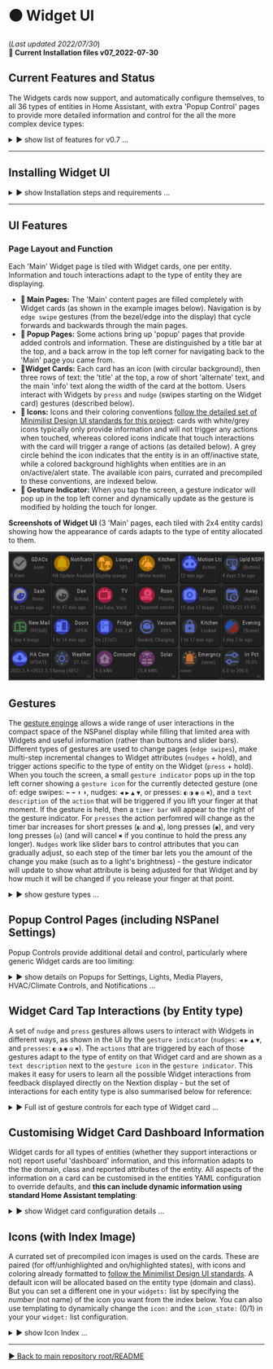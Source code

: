# 🟠 Widget UI
(_Last updated 2022/07/30_)  
**🔸 Current Installation files v07_2022-07-30**  

## Current Features and Status

The Widgets cards now support, and automatically configure themselves, to all 36 types of entities in Home Assistant, with extra 'Popup Control' pages to provide more detailed information and control for the all the more complex device types:

 <details>
  <summary>▶️ show list of features for v0.7 ...</summary>
 

* 🔹 Widget UI supports all 36 standard Home Assistant entity types (domains) showing you Widget card information that adapts to the type of entity;  
* 🔹 Entity types that have 'classes' adapt the information they show to the class of entity (e.g., a temperature sensor will show you a thermometer as the default icon and the text information will indicate the class of sensor);  
* 🔹 All devices that support interactive control in Home Assistant can now be controlled with 'gestures' that adapt to the type of Widget card, giving you quick access to common controls (such as swiping to adjust a light's brightness);  
* 🔹 When you swipe or tap on a Widget card a 'gesture indicator' will pop up in the top left of the screen to show what action that gesture will perform for that device.  If you hold a press or swipe, a timer bar will appear next to the gesture indicator and the gesture action will be modified.  The gesture indicator will give you visual feedback on these changes during the gesture.  For example if you swipe to the left on a light card the gesture indicator will initially show `▶ Brightness% +20`, and this will update with each timer step before you remove your finger (e.g., hold for 3 timer steps to increase brightness by 60%: `▶ Brightness% +60`);  
* 🔹 For entity types with more complex information or controls, tapping on the right half of the card will bring up a detailed `Popup Control` page. This currently works for lights, HVAC/climate devices, media players, and notifications;  
* 🔹 The settings page can be accessed by swiping down from the bezel/edge on any Widget page.  This is also the boot-up page for Widget UI (while it reads your configured list of `widgets:` from your Home Assistant `automation.yaml`).  You can manage linking/unlinking of your NSPanel physical buttons to their respective relays from here;  
* 🔹 Two small indicator bars across the bottom of the display indicate the status of the 2 relays.  There are multiple ways for you to control linking/unlinkingg of the relays from the physical buttons without having to reconfigure the device (through the settings menu, Home Assistant, or holding down the physical buttons until you get audio feedback - see the docs below);  
* 🔹 System information is available from the blank sleep screen.  The information will display when you touch the screen to wake the device up, and will remain on the display until you lift your finger;  
* 🔹 You can quickly put the display to sleep by swiping down from the top bezel/edge on any 'popup page'.  Swiping down and holding until the gesture timer appears will put the screen to sleep from any Widget page;  
* 🔹 System checks will let you know when the Nextion TFT requires a later version of the `nextion_handler.py` script (or `ESPHome template` configuration).
  
  
</details>
 
--- 

## Installing Widget UI

<details>
  <summary>▶️ show Installation steps and requirements ...</summary>

### Before you start
**🔹 Pre-requisites:**  Home Assistant (HA) with ESPHome installed, an NSPanel that has been flashed with ESPHome (see [Masto's](https://www.youtube.com/watch?v=Kdf6W_Ied4o) or [EverythingSmartHome's](https://www.youtube.com/watch?v=sCrdiCzxMOQ) video instructions), and some basic familiarity with configuring HA.  
**🔹 BACK UP your existing Nextion files:** in particular your device's ESPHome YAML configuration.  You will need to enter the details from that into the new template later (and will need your original ota password & other details to be able to upload any new configuration).  
**🔹 File locations:** All installation files are in the same [folder as this README document](/widget_ui).
  
  
### Installation steps
🔸v0.7 Files are now available: `ESPHome_Nextion_Handler_template.yaml`, `nextion_handler.py`, `nsp1_*.tft` (for both EU & US NSPanels). 

<details>
  <summary>1️⃣ Fill and flash the ESPHome YAML template:</summary>   
 
  * Download and open the template `ESPHome_Nextion_Handler_template.yaml` configuration file (or open it in your browser here).  
  * From the ESPHome Dashboard page in Home Assistant, paste the template into the top of your original (backed up) configuration for your NSPanel (_keeping the filename and location of the your original `yaml` configuration unchanged_).  **Check** that copying and pasting the template did not change the indentation of the pasted text.  
  * Fill in your details from your backup configuration into the `substitutions:` section at the top of the file (and then delete all the old YAML).  This block of the template is shown below.  
  * Following the default settings, paths and filenames in the template will make the initial install easier - you can come back later once everything is working to customise your configuration.  
  (Leaving `ha_prefix: nsp1` will mean that you can use the `automation.yaml` template without editing later on.)  
  (Setting `tft_url:` to `https://MY_URL:8123/local/nsp/nsp1.tft` means that when you download the Nextion TFT file later (3️⃣) you will name it `nsp1.tft` and place it in the `<config>/www/nsp/` folder on Home Assistant device.  Get the `https://MY_URL:8123` part of `tft_url:` from the URL in your web browser when you have your Home Assistant interface open.)  
  * `Validate` the file (from the ESPHome Dashboard `⋮` menu for your NSPanel) before your `Install` it.
  * Once the ESPHome installation is complete, check the NSPanel `Device` page in HA to make sure the entities are showing up properly.  If you changed `ha_prefix: nsp1` (above), you will later need to get the enitity_ids for `Trigger`, `HA Act`, `HA Set1 & 2` (from the NSPanel `Device` page), and `ESPHome: nsp1_send_command` (from `Developer Tools | SERVICES`).  You will later use the `TFT upload button` on the `Device` page to flash the Nextion TFT UI file.  
 
 
**ESPHome fillable template:** you only have to fill in the `substitutions:` section at the top of the template with details specific to your device.  (You can tweak the template later to your liking _after_ you have everything up an running properly.)
```YAML
#----------------------------------------
#* DEVICE/USER-SPECIFIC DETAILS (customize for each of your own Nextion Devices).
#! BACKUP YOUR ORIGINAL ESPHome YAML config for your device.
#! GET THE name, passwords etc from that config & enter them in the 'substitutions:' below:
substitutions:
  ota_password: "from flashing initial config"       #<< replace with the one from you own device
  fallback_ap_password: "from initial config"
  esp_net_name: "from-config"                        # MUST MATCH your initial config (do not use '_', use '-' instead). (Sets device local network name & part of fallback AP name).
  esp_comment: NSPanel 1                             # descriptive name (only used for description in ESPHome Dashboard).
  ha_prefix: nsp1                                    # prefixed to HA entity_ids to make them unique (do not use '-' or spaces, use '_' instead: OPPOSITE of 'esp_net_name').
  tft_url: "https://MY_URL:8123/local/nsp/nsp1.tft"  # You will place your TFT file at "/config/www/nsp/nsp1.tft" on your HA device and
                                                     # the "https://MY_URL:8123/" part of the tft_url matches the URL to your HA broswer interface.
  wifi_ssid: !secret wifi_ssid                       # your home WiFi credentials.
  wifi_password: !secret wifi_password
#  encr_key: "H0000000000000000000000000000000000000000000"  # Generate your own key here: https://esphome.io/components/api.html#configuration-variables (and uncomment the api: encrytion: key: "...") section below if you want encrypted HA communications.
#----------------------------------------            # No editing of the YAML below is required to use Nextion Handler.
...
...
```

</details> 

<details>
  <summary>2️⃣ Copy and configure Home Assistant Python script:</summary>  
 
  * Download and copy the `nextion_handler.py` script into the `<config>/python_scripts/` folder of your Home Assistant device.
  * If you have never used Python scripts in Home Assistant before, you will have to add a line `python_script:` to your `configuration.yaml`.  ([See HA page on Python scripts](https://www.home-assistant.io/integrations/python_script/).)  
  * Create an automation in Home Assistant to link this script to your NSPanel using the YAML template below (usually in your `automation.yaml` file).  
  * In the `widgets:` section of the automation, add one of your own entities to the list as `  - entity: light.kitchen` (for example).  Start with just one as a quick test to make sure the installation worked.  You can edit the `widget:` list whenever you want, then `reload automations` (type `cr` in HA as the command palette shortcut) for HA to recognise the changes.  (If you get an entity configuration wrong, this will usually be indicated by a red and white ❗ _error icon_ for that Widget on the NSPanel.)  

**Automation template:** If you left `ha_prefix: nsp1` unchanged in step 1️⃣ then you only need to change the `- entity: light.kitchen` line near the bottom to match a light of your own.  (_The downloadable `HA_automation.yaml` file for this template has more annotations and suggested examples of what you might add to your list later on._) You can have up to 6 pages of Widgets on your NSPanels which allows **36 entities in your list for the EU version** and **48 entities for the US version**.
```YAML
# Home Assistant automation for NSPanel 1
- alias: "NSP1 Nextion handler"
  mode: queued
  max: 3
  trigger:
    - platform: state
      entity_id: sensor.nsp1_trigger
  action:
    - service: python_script.nextion_handler
      data:
        trig_val: sensor.nsp1_trigger
        nx_cmd_service: esphome.nsp1_send_command
        action_cmds:
          - sensor.nsp1_ha_act
        update_cmds:
          - sensor.nsp1_ha_set1
          - sensor.nsp1_ha_set2
        widgets: #______________________________________________________________
          # Add a list of your entities: only the "- entity: " config variable is mandatory,
          # but usually customise the "name:" too.
          # (Later customise the "icon:" if you want to override the default).
          # *** Edit for your own devices ***
          - entity: light.kitchen                # replace with your own light to start
            name: Kitchen
            icon: 50                             # see icon index
          # - entity: ...                        # add up to 36(EU) or 48(US) entities in a LIST

``` 
 
</details> 
 
<details>
  <summary>3️⃣ Flash Nextion Widget UI TFT file:</summary> 

  * Download the `Widget UI TFT file` for your NSPanel (EU or US) then rename it `nsp1.tft`.
  * In the main `<config>` folder on your Home Assistant device create the `/www/nsp/` folders and place the `nsp1.tft` file in that folder (so the full path to the TFT file will be `<config>/www/nsp/nsp1.tft`, which is a special location where HA allows local access without login credentials using the default `tft_url` from your ESPHome configuration in step 1️⃣).
  * Then press the `TFT upload button` on the NSPanel's `Device` page in Home Assistant (that you located in step 1️⃣).  
  * Wait for the NSPanel to flash and reboot with the new UI.  (You may have to reboot both HA and the NSPanel after the first installation.)  
  
👉  Make sure that the path where you place the `TFT file` matches the `tft_url:` you set in your ESPHome configuration in step 1️⃣.  When you enter the `tft_url` into your browser, it should download the TFT file - if not you have probably put the file in the wrong path or got the TFT URL wrong.  There are more notes on configuring the `tft_url` to match a locally-accessible file path on your HA device [here, on the HA formums](https://community.home-assistant.io/t/nextion-handler-for-home-assistant-for-nspanels/394858/5?u=krizkontrolz).)
  
👉 Whenever you change your `widgets:` list (including the initial installation) it will take a little bit longer for each page to refresh the first time after that as it reconfigures itself.  If it gets stuck, open the settings menu (swipe down and close it by swiping down again), which will help to read the new list. 

</details> 
 
</details>

  ---

## UI Features
  
### Page Layout and Function
Each 'Main' Widget page is tiled with Widget cards, one per entity. Information and touch interactions adapt to the type of entity they are displaying.  
* **🔹 Main Pages:** The 'Main' content pages are filled completely with Widget cards (as shown in the example images below).  Navigation is by `edge swipe` gestures (from the bezel/edge into the display) that cycle forwards and backwards through the main pages.
* **🔹 Popup Pages:** Some actions bring up 'popup' pages that provide added controls and information.  These are distinguished by a title bar at the top, and a back arrow in the top left corner for navigating back to the 'Main' page you came from.
* **🔹Widget Cards:** Each card has an icon (with circular background), then three rows of text: the 'title' at the top, a row of short 'alternate' text, and the main 'info' text along the width of the card at the bottom.  Users interact with Widgets by `press` and `nudge` (swipes starting on the Widget card) gestures (described below).
* **🔹 Icons:** Icons and their coloring conventions [follow the detailed set of Minimilist Design UI standards for this project](/UI_Design/Minimalist/): cards with white/grey icons typically only provide information and will not trigger any actions when touched, whereas colored icons indicate that touch interactions with the card will trigger a range of actions (as detailed below).  A grey circle behind the icon indicates that the entity is in an off/inactive state, while a colored background highlights when entities are in an on/active/alert state.  The available icon pairs, currated and precompiled to these conventions, are indexed below. 
* **🔹 Gesture Indicator:**  When you tap the screen, a gesture indicator will pop up in the top left corner and dynamically update as the gesture is modified by holding the touch for longer.

 **Screenshots of Widget UI** (3 'Main' pages, each tiled with 2x4 entity cards) showing how the appearance of cards adapts to the type of entity allocated to them.  
   
![Widgets UI screenshots](/widget_ui/Screenshots_Widgets.png "Widget UI screenshots")
 


## Gestures

The [gesture enginge](/Tips_and_Tricks/NEXTION_GESTURES.md) allows a wide range of user interactions in the compact space of the NSPanel display while filling that limited area with Widgets and useful information (rather than buttons and slider bars).  Different types of gestures are used to change pages (`edge swipes`), make multi-step incremental changes to Widget attributes (`nudges` + hold), and trigger actions specific to the type of entity on the Widget (`press` + hold).  When you touch the screen, a small `gesture indicator` pops up in the top left corner showing a `gesture icon` for the currently detected gesture (one of: edge swipes: `⬅` `➡` `⬆` `⬇`, nudges: `◀` `▶` `▲` `▼`, or presses: `◐` `◑` `◉` `◎` `✖`), and a `text description` of the `action` that will be triggered if you lift your finger at that moment.  If the gesture is held, then a `timer bar` will appear to the right of the gesture indicator.  For `presses` the action perfomred will change as the timer bar increases for short presses (`◐` and `◑`), long presses (`◉`), and very long presses (`◎`)  (and will cancel `✖` if you continue to hold the press any longer).  `Nudges` work like slider bars to control attributes that you can gradually adjust, so each step of the timer bar lets you the amount of the change you make (such as to a light's brightness) - the gesture indicator will update to show what attribute is being adjusted for that Widget and by how much it will be changed if you release your finger at that point.	
  
<details>
  <summary>▶️ show gesture types ...</summary>
  
**Demonstration of the `gesture indicator` giving UI feedback on touch interactions.**	 
	
![Gesture UI demo](/widget_ui/DEMO_Gestures_Animation.gif)
	
	
#### Page/Edge Swipe Gestures  
 
* **🔹 `⬅` `➡` Left and Right `edge swipes`:** cycle forwards and backwards through 'Main' pages (for as many 'Main' pages as are required for the configured list of Widgets).  If you hold the gesture until the timer bar appears, you can skip forward/backward multiple pages at a time (as shown on the gesture indicator).
* **🔹 `⬇` Downward `edge swipes`:** will bring up the 'Settings' popup page from any 'Main' page (or will dismiss a popup page).  Opening the settings page will also fetch an updated count of the number of entities in your configured `widgets:` list (so the that correct number of pages can be allocated). Holding `⬇` until the timer bar appears will put the screen to sleep immediately from any Widget page.
* **🔹 `⬆` Upward `edge swipes`:** force an immediate update of the Widget information on the current page by fetching refreshed data from HA.

#### Widget Swipe/Nudge (and hold) Gestures  
`Nudge` gestures are swipes that start on a Widget card (away from the edge of the screen).  Nudges are a compact way of replacing slider bars to make incremental step increases/decreases to an entity attribute (such a lights brightness, color temperature and hue).  Holding a `nudge` will bring up the timer bar to trigger multiple step changes.  The gesture indicator will show what attribute would be changed and progressively updates the amount of change with each step in the timer bar.
* **🔹 `◀` `▶` Left and Right `nudges`:** progessively adjust a value by the amount shown in the gesture indicator. 
* **🔹 `▲` `▼` Up and Down `nudges`:** progressively adjust another value in step changes.  
To make a single `nudge` increment/decrement, release before the `timer bar` appears.  
👉  The main thing to remember with `nudges` is that you increase the size of step adjustments by _holding_ the touch for a longer duration (rather than by _moving_ your finger further).

#### Widget Press (and hold) Gestures  
* **🔹 `◐` LHS press:** A short press on the Widget icon (left half of Widget card) performs the most common action for that type of entity, such a toggling it.  
	(For short presses, lift your finger _before the timer bar appears_.) 
* **🔹 `◑` RHS press:** opens the `Popup Control` page for that entity (if it has one) or perform another common action for that entity. 
* **🔹 `◉` Long press:** performs the indicated alternate action for that type of entity. (Actions for LHS and RHS may be different.)  
	(Hold a press until the timer bar first appears to trigger the long-press action.) 
* **🔹 `◎` Very long press:** performs the indicated alternate action for that type of entity. (Actions for LHS and RHS may be different.)  
	(Hold a press until the `◎` gesture icon appears to trigger the very-long-press action).
	
#### Cancelling after starting a Gesture  
* **🔹 `✖` Cancel gesture (and `✘` cancel action):** Cancels, without performing any action, when:  
	**a)** a press is held for long enough (until the `✖` appears),  
	**b)** any gesture is held long enough until the timer bar completely fills,  
	**c)** you move finger your to a point a short distance from your starting position, or   
	**d)** the entity has no action for that gesture, indicated by `✘` in the text description.
	
#### Popup Press (and hold) Adjustors
* **🔹 `⮜`, `⮞` Press and hold:** Incrementally adjust a value or option number.
	This functions similarly to `nudge` swipes but works by pressing and holding selector arrow buttons or values in Popup Control pages.


The `gesture indicator` will update dynamically throughout touch events to give the user feedback on what gesture is currently being detected and what action will be performed if you lift your finger at that point.  You can safely explore the UI by trying out the different gestures and seeing how they are modified by the duration `timer`, then cancel by returning your finger close to the start of the stroke to make the `✖` (cancel) gesture icon appear if you want to avoid triggering any action at the end.	
	
 --- 
  
</details>  
  
  
## Popup Control Pages (including NSPanel Settings)
Popup Controls provide additional detail and control, particularly where generic Widget cards are too limiting:  
  
<details>
  <summary>▶️ show details on Popups for Settings, Lights, Media Players, HVAC/Climate Controls, and Notifications ...</summary>
  
  
* **🔹 Settings Popup -** shows system information and allows adjustment to the behaviour of the NSPanel:
  * Brightness max: the standard brightness that the display will revert to on any interaction.
  * Brightness min: the lowest brightness that the screen will gradually dim to before blacking out.
  * Update interval: the time inteval between NSPanel requests for refreshed page data from the Home Assistant Nextion Handler.
  * Sleep time: the time until the screen is blacked out.
  * Fast repeats: the number of times that data updates are requested after a touch action is triggered.  This addresses the issue that some states in HA can update very quickly after a service call, whereas others can have substantial lag (e.g., garage doors, some types of lights).
  * Fast slowdown: the amount by which fast repeats are progressively slowed down.  This amount of time is added to each subsequent repeat.
  * Status information: Small text below the title bar shows the number of widgets read from the YAML configuration, and the version number of the TFT file.  The WiFi status and signal strength are indicated in the top right corner.  
  * Pressing on the date-time in the title bar will immediately put the device to 'sleep' (blacked out screen).
  * **🔸 Linking/Unlinking of NSPanel physical buttons to relays.**  This linking _**can  also be done in Home Assistant**_ via the UI switches that ESPHome creates  _**or by holding down one of the buttons for ~6 seconds**_ to link/unlink it from its respective relay.  When linked, pushing the physical NSPanel buttons will toggle their respective relays (as with the original firmware).  When unlinked, you can use the buttons to trigger other automations in Home Assistant.  Even when unlinked, holding a button for 3 to 5 seconds will still toggle the relays (so that there is always a way to turn the relay off).  
 The device will provide audible feedback with:
    * 🎵 a beep (after ~3 seconds) to let you know you when to release the button to cause an 'override' relay toggle;
    * 🎶 rising notes (after ~6 seconds) when you LINK the button to its relay;
    * 🎶 descending notes (after ~6 seconds) when you UNLINK the button from its relay.

  
Be conservative with the update settings initially, then tweak them when your configuration is working well.  There is a trade-off between how fast and frequently you initiate data updates after a touch interaction, and how responsive the NSPanel will be to multiple successive touch interactions (such as multiple taps for triggerig quick increase/decrease step changes to light brightness).  
  
* **🔹 Light Popup -** provides full control of light settings:
  * Available controls are enabled/disabled according to the capabilities of the currently selected light (once that data has been received from HA).
  * All controls relevant to the current light are immediately available irrespective of the current color mode, or whether the light is off (which allows making some changes faster than the HA UI approach).
  * Long pressing on the color wheel will switch the light to a supported white/color_temperature mode. (This is mainly useful for RGBW bulbs that don't have color_temperature control).
  * Long pressing the icon in the top right corner will force the bulb off.  (This is a useful fix when toggling fails, such as when some lights in a group get out of sync with their registered state in Home Assistant.)  

* **🔹 Media Player Popup -** provides full control of media players:
  * Controls for Volume, Mute, Power, Play, Pause, Forward, Back, and Select Source.
  * Shows information on current state, media/track information, and track position and duration (if available for device).

* **🔹 Climate Control Popup -** provides full control of HVAC devices:
  * Temperature controls for devices both with single set points and those which set the targets as a range with lower and upper bounds.  For devices that set a temperature range, the set point will show in blue for the lower bound and red for the upper bound - tap the temperature value to toggle between which set point you want to view and adjust.
  * Humidity slider (for devices with this feature). 
  * Icon buttons for controlling the four main HVAC modes.  (Long pressing the buttons gives access to less common modes, such as drying - see the gesture indicator when you long press the buttons).
  * Selector controls for preset modes, fan modes and swing modes.  Use the arrows to cycle forwards and backwards (in multiple steps) through the available options.  Press and hold the text describing the current mode to directly select an option by its numbered position in the available list of options.
	
* **🔹 Notifications -** allows reading and dismissing Home Assistant persistent_notications.
   * 'Notifications' is a special type of Widget card because it uses _all_ the entities in the domain, not just a single notifiction entity.
   * Enter `entity: persistent_notification.all` to create a notifications UI card (then customise it as you wish).
   * This allows the NSPanel to be used as a convenient message board for HA (delivering messages to all rooms in the house with an NSPanel).  
  
  
As functionality is developed, more popups will be added to support some of the more complex entity types (such as media_players).  
  

 **Screenshots of some of the current 'Popup Pages'.**  Where available, popups are triggered by touching the top right quadrant of the enity card.  The gesture indicator will show when a popup control is available for a Widget Card. 
   
![Widget Popups](https://github.com/krizkontrolz/Home-Assistant-nextion_handler/blob/main/widget_ui/Screenshots_Popups.png "Widget Popups")
  
  
  
 --- 
  
</details>  

  
## Widget Card Tap Interactions (by Entity type)
	
A set of `nudge` and `press` gestures allows users to interact with Widgets in different ways, as shown in the UI by the `gesture indicator` (`nudges`: `◀` `▶` `▲` `▼`, and `presses`: `◐` `◑` `◉` `◎` `✖`).  The `actions` that are triggered by each of those gestures adapt to the type of entity on that Widget card and are shown as a `text description` next to the `gesture icon` in the `gesture indicator`.  This makes it easy for users to learn all the possible Widget interactions from feedback displayed directly on the Nextion display - but the set of interactions for each entity type is also summarised below for reference: 

  

<details>
  <summary>▶️ Full ist of gesture controls for each type of Widget card ...</summary>


(Icons for `press` and `nudge` gestures follow those that appear in the UI `gesture indicator`, as desccribed in the list of Gesture types above.)


* 🔸 **Light Cards:**
  * `◐`: Toggle light On/Off  
  * LHS `◉`: Force turning light Off (fix out of sync lights)  
  * LHS `◎`: Force turning light On  
  * `◑`: Detailed Popup Control (with color wheel and slider controls etc.)  
  * RHS `◉`: Turn on/change the bulb to a supported white mode  
  * `◀`, `▶`: Adjust light Brightness (20% steps).  
  	If the light is off:  
	`◀` will turn light on at Minimum (1%) brightness  
	`▶` will turn light on at Maximum (100%) brightness  
  * `▲`, `▼`: Adjust the light's Color Temperature (if it is in WW mode) or Hue (if it is in an RGB mode) (in steps of 20)

* 🔸 **Media Player Cards:**
  * `◐`: Toggle media player On/Off  
  * LHS `◉`: Toggle Play/Pause  
  * LHS `◎`: Source select (cycle backwards through source list)  
  * `◑`: Detailed Popup Control (with volume slider, source selector etc.) 
  * RHS `◉`: Toggle Mute  
  * RHS `◎`: Select Source (cycle forwards through source list)  
  * `◀`, `▶`: Skip Backwards/Forwards through tracks/channels/media list  
  * `▲`, `▼`: Adjust Volume (5% steps) 

* 🔸 **Climate/HVAC Cards:**
  * `◐`: Toggle HVAC device on/off  
  * LHS `◉`: Cool mode  
  * LHS `◎`: Auto mode  
  * `◑`: Detailed Popup Control (with temperature and humidity sliders, mode selectors etc.) 
  * RHS `◉`: Heat mode  
  * RHS `◎`: Heat-Cool mode  
  * `◀`, `▶`: Adjust Humidity (5% steps)  
  * `▲`, `▼`: Adjust Temperature (1° steps) 

* 🔸 **Persistent Notifications Cards:**
  * `◐`, `◑`: Detailed Popup Control (cycle through and delete HA notifictions)

---

* 🔺 **Alarm Control Panel Cards:**
  * `◐`: Arm - Night  
  * LHS `◉`: Arm - Home  
  * `◑`: Arm - Away  
  * RHS `◉`: Arm - Vaction  
  * LHS & RHS `◎`: DISARM  

* 🔸 **Automation Cards:**
  * `◐`, `◑`: Toggle automation Active/Inactive  
  * LHS & RHS `◉`: Trigger automation  
	
* 🔸 **Button Cards:**
  * `◐`, `◑`: Execute Button actions  
	
* 🔺 **Cover Cards:**
  * `◐`: Toggle cover Open/Closed position 
  * LHS `◉`: Stop cover open/close  
  * LHS `◎`: Fully Open cover  
  * `◑`: Toggle Tilt (for slats in blinds) 
  * RHS `◉`: Stop Tilt  
  * RHS `◎`: Open Tilt  
  * `◀`, `▶`: Adjust Tilt of slats (10% steps)  
  * `▲`, `▼`: Adjust ▲Open/▼Close position (20% steps)  

* 🔺 **Fan Cards:**
  * `◐`: Toggle fan On/Off 
  * LHS `◉`: Oscillate On  
  * LHS `◎`: Oscillate Off  
  * `◑`: Toggle tilt (for slats in blinds) 
  * RHS `◉`: Set Direction to Foward  
  * RHS `◎`: Set Direction to Reverse  
  * `◀`, `▶`: Adjust fan speed (1 repeat per step)  
  * `▲`, `▼`: Adjust fan speed (1 repeat per step)  

* 🔺 **Humidifier Cards:**
  * `◐`, `◑`: Toggle humidfier On/Off 
  * LHS & RHS `◉`: Turn Off  
  * LHS & RHS `◎`: Turn On  
  * `◀`, `▶`: Adjust Humiity (5% steps)  

* 🔸 **Input Number Cards:**
  * LHS `◉`: Set to Minimum value  
  * LHS `◎`: Set to 25% (between Min and Max)  
  * RHS `◉`: Set to Maximum value  
  * RHS `◎`: Set to 75% (between Min and Max)  
  * `◀`, `▶`: Adjust Number (Coarse: 10% steps between Min and Max)  
  * `▲`, `▼`: Adjust Number (Fine: 1% steps)  
	
* 🔸 **Input_Select and Select Cards:**
  * LHS `◉`: Set to First option in list  
  * RHS `◉`: Set to Last option in list  
  * `◀`, `▶`: Cycle backwards/forwards through the options list (1 repeat per step)  
  * `▲`, `▼`: Directly pick the nth option in the list (where n is set from the timer steps)   
  	`▲` picks directly counting from the end of the list _backwards_

* 🔺 **Lock Cards:**
  * `◐`, `◑`: Lock 
  * LHS & RHS `◉`: Unlock  
  * LHS & RHS `◎`: Open lock  

* 🔸 **Scene Cards:**
  * `◐`, `◑`: Turn On scene (there is no 'turn off' for scenes)  

* 🔸 **Timer Cards:**
  * `◐`, `◑`: Start/Continue timer 
  * LHS & RHS `◉`: Pause timer  
  * LHS `◎`: Cancel timer (_without_ triggering)  
  * RHS `◎`: Finish timer (_triggers timer complete_)  

* 🔸 **Update Cards:**
  * `◐`: Install latest Update  
  * `◑`: Skip this update  
  * RHS `◉`: Clear skipping of update  
	
* 🔸 **Vacuum Cards:**
  * `◐`: Toggle Start/Stop cleaning  
  * LHS `◉`: Return to Dock  
  * `◑`: Locate vacuum  
  * RHS `◉`: Spot clean  

* 🔺 **Water Heater Cards:**
  * `◐`, `◑`: Toggle Away Mode  
  * LHS & RHS `◉`: Turn Away Mode On  
  * LHS & RHS `◎`: Turn Away Mode Off  
  * `▲`, `▼`: Adjust temperature (1° steps)  


* 🔸 **Cards for Switch, Script, Input boolean, Siren, Group, Camera, and  Remote**   
(_All entity types that only have Toggle, On, and Off_)
  * `◐`, `◑`: Toggle (tap icon)
  * LHS & RHS `◉`: Turn Off (long press)
  * LHS & RHS `◎`: Turn On (very long press)

"🔺" indicates entity types where I'm particularly after more feedback (because I don't have these devices to test myself).	
	
---	

  
 --- 
  
</details>  
  
  

## Customising Widget Card Dashboard Information

Widget cards for all types of entities (whether they support interactions or not) report useful 'dashboard' information, and this information adapts to the the domain, class and reported attributes of the entity.  All aspects of the information on a card can be customised in the entities YAML configuration to override defaults, and **this can include dynamic information using standard Home Assistant templating**:


<details>
  <summary>▶️ show Widget card configuration details ...</summary>  
  
Only the `- entity:` is mandatory to specifiy for each of your Widget cards in the list under the `widgets:` section of your NSPanels YAML configuration (the Nextion Handler automation for that device).  The `name:` is the most likely optional thing you will want to customise (to override the default, which uses the entity's truncated friendly_name) with something that fits better in the limited space on the card.  The default icons for each card should be reasonable to get started, but you will likely want to pick something (from the icon index further below) that is more informative. 

_**I do not recommend changing the other options** until you have everything else working well_ (and then you will likely want to use dynamic data generated by templates).  The first of these to consider templating should probably be `icon_state:` for entities such as numeric sensors where there is no default way to decide when the card should be highlighted with the 'active' version of its icon (such as setting a rule for when to highlight a GDACs alert (see example in template), a gas sensor reading, or high power consumption etc.).  You can also override text with a space string (`" "`) to remove it from a card.  If you only want to replace/blank text under some conditions, then have the template return `{{ None }}` the remainder of the time (which will revert it to showing the defaults again).
  
* 🔶 `- entity:` the Home Assistant entity_id.  Special cases are `persitent_notications.all` (for a notifications widget), and `template` (or `blank`) for a widget that is filled entirely with custom dynamic (templated), static, or blank information.
* 🔷 &nbsp;&nbsp;`name:` the title/top row of text on the card.
* 🔷 &nbsp;&nbsp;`icon:` a number (0 to 167) corresponding to the value of the selected icon-pair index (further below).
* 🔹 &nbsp;&nbsp;`icon_state: use `True/'1' to specify the highlighted state of the icon-pair; otherwise (False/'0', etc.) the inactive state will be used.
* 🔹 &nbsp;&nbsp;`alt:` The second, short row of (alternate) info text on the card, below the title.
* 🔹 &nbsp;&nbsp;`info:` The main informative text along the full width of the bottom of the card.

If you misconfigure a widget, the Nextion Handler will try to give you feedback on the Nextion display by showing the ❗ _error symbol_ (**icon 47**, highlighted), a red and white icon of an exclamation mark in a circle, and may show some additional information in the info text area (such as showing an invalid entity_id with '*' on either side), to guide you to what part of your `widget:` list needs fixing.  For more serious problems, check the Home Assistant error logs for Nextion Handler messages. 
  
_(I will likely add the ability to customise the actions that are triggered by each type of touch interaction on a Widget Card in future.)_


<details>
  <summary>▶️ advanced configuration example ...</summary>  
	
While the intention of the Widget UI is to keep configuration as simple as possible, it does still allow more advanced users who are comfortable with Home Assistant templating to do very detailed customisations of the dashboard information displayed, including some quite sophisticated dynamic behaviours.  If you are not comfortable with templating, you can safely ingnore it, and the defaults will do a good job for most people.  But if you like the creative opportunities that dynamic templating allows, then the example below gives an idea of how to get started with your own customisations.
	
**Demo example of a customised card that templates everything** - shows the time and date, and changes the icon and alt text for weekends and holidays (using a 'workday' binary sensor):  
```YAML
  widgets: #______________________________________________________________
    - entity: template    # Demo Time & Date template card
      name: "{{ now().strftime('%Hh%M') }}"  # time customise to your liking
      # Usually use the time_and_date icon; except on weeday holidays, use the Sunny icon instead.
      icon: "{{ 118 if states('binary_sensor.workday_today') == 'on' or now().strftime('%a') in ['Sat','Sun'] else 26}}"  
      icon_state: "{{ now().strftime('%a') in ['Sat','Sun'] }}"  # highlight on weekends
      alt: "{{ 'Day off' if states('binary_sensor.workday_today') == 'off' else 'Work day' }}"  # customise to match your work_day binary_sensor
      info: "{{ now().strftime('%a %d %b %Y') }}"  # date - customise to your liking
 
 
 ```

</details>    

 
 --- 
  
</details>    
  
  
## Icons (with Index Image)
A currated set of precompiled icon images is used on the cards.  These are paired (for off/unhighlighted and on/highlighted states), with icons and coloring already formatted to [follow the Minimilist Design UI standards](/UI_Design/Minimalist/).  A default icon will be allocated based on the entity type (domain and class).  But you can set a different one in your `widgets:` list by specifying the _number_ (not name) of the icon you want from the index below.  You can also use templating to dynamically change the `icon:` and the `icon_state:` (0/1) in your your `widget:` list configuration.
  
<details>
  <summary>▶️ show Icon Index ...</summary>

 **Index numbers for available icon choices.**  The off/unhighlighted state is on the left and the on/highlighted version is on the right.  Use the index number of the icon you want in the `icon:` setting of each `- entity:` in your `widget:` list (or omit this setting to accept the default for that entity type).  **Icon 47** is used in its unhighlighted state to blank out the icon area on 'blank' cards, and it is used in its highlighted state as the ❗ _error icon_ to give users feedback that they need to fix a problem with their `widget:` config for that entity.  **Icon 46** is used to show when an entity is unavailable.
   
 ![Widget UI Icon index](https://github.com/krizkontrolz/Home-Assistant-nextion_handler/blob/main/widget_ui/Widget_Icons_Index.png "Icon numbering index")

### Icons are grouped as follows:
 * 🔵 0 .. 47 (6 rows): domain default icons and system.
 * 🟠 48 .. 71 (3 rows): lights (orange for indoor, green for outdoor).  
   (_spare row_.)
 * 🔴 80 .. 87 (1 row): media players.
 * 🔵 88 .. 95 (1 row): presence for 'person' and 'device_tracker' entities.
 * 🔵 96 .. 103 (1 row): binary sensors (representing most device classes).  
   (_spare row_.)
 * 🟣 112 .. 135 (3 rows): sensors (numeric) (representing most device classes).
 * 🔵 136 .. 143 (1 row): 'cover' entities (representing most device classes: automatic blinds, curtains, doors, windows etc.).
 * 🔵 144 .. 151 (1 row): Controls for indoor appliances.
 * 🔴 152 .. 159 (1 row): HVAC 'climate' entities.
 * 🟢 160 .. 167 (1 row): Controls for outdoor devices.
 
 Remaining slots are spares for future additions.  The images (pair) are the maximum size that the Nextion Editor will compile and store in a TFT file.
 
	
(gesture icons): ```◐◑◉◎ ⦿⊙✖✘▲▼◀▶⬅⬆⬇➡ 🠖➞🠔🠕🠗◀▶⯅⯆◑◐◉⦿⊙✖```
 --- 
  
  
  
</details>


---
  
  
  
[▶️ Back to main repository root/README](https://github.com/krizkontrolz/Home-Assistant-nextion_handler)
